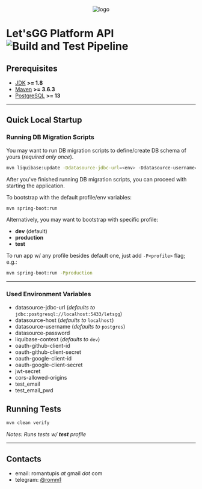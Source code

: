 <p align="center">
  <img src="https://user-images.githubusercontent.com/19668606/126791551-18894842-2c19-4ffb-986b-6a7495529adb.png" alt="logo" />
</p>

# Let'sGG Platform API ![Build and Test Pipeline](https://github.com/letsgg-platform/letsgg-platform-api/workflows/Build%20and%20Test/badge.svg?branch=main)

## Prerequisites

- [JDK](https://www.oracle.com/java/technologies/javase-downloads.html) **>= 1.8**
- [Maven](https://maven.apache.org/download.cgi) **>= 3.6.3**
- [PostgreSQL](https://www.postgresql.org/download/) **>= 13**

---

## Quick Local Startup

### Running DB Migration Scripts

You may want to run DB migration scripts to define/create DB schema of yours (_required only once_). <br/>

```bash
mvn liquibase:update -Ddatasource-jdbc-url=<env> -Ddatasource-username=<env> -Ddatasource-password=<env> -Dliquibase-context=<env>
```

After you've finished running DB migration scripts, you can proceed with starting the application.

To bootstrap with the default profile/env variables:

```bash
mvn spring-boot:run
```

Alternatively, you may want to bootstrap with specific profile:

- **dev** (default)
- **production**
- **test**
  <br/>

To run app w/ any profile besides default one, just add ```-P<profile>``` flag; e.g.:

```bash
mvn spring-boot:run -Pproduction
```

---

### Used Environment Variables

- datasource-jdbc-url (_defaults to_ `jdbc:postgresql://localhost:5433/letsgg`)
- datasource-host (_defaults to_ `localhost`)
- datasource-username (_defaults to_ `postgres`)
- datasource-password
- liquibase-context (_defaults to_ `dev`)
- oauth-github-client-id
- oauth-github-client-secret
- oauth-google-client-id
- oauth-google-client-secret
- jwt-secret
- cors-allowed-origins
- test_email
- test_email_pwd

## Running Tests

```bash
mvn clean verify
```

_Notes: Runs tests w/ **test** profile_

---

## Contacts

- email: romantupis _at_ gmail _dot_ com
- telegram: [@romm1](https://t.me/romm1)